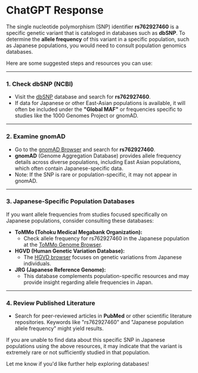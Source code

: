 # ChatGPT Response

The single nucleotide polymorphism (SNP) identifier **rs762927460** is a specific genetic variant that is cataloged in databases such as **dbSNP**. To determine the **allele frequency** of this variant in a specific population, such as Japanese populations, you would need to consult population genomics databases.

Here are some suggested steps and resources you can use:

---

### 1. **Check dbSNP (NCBI)**
   - Visit the [dbSNP](https://www.ncbi.nlm.nih.gov/snp/) database and search for **rs762927460**.
   - If data for Japanese or other East-Asian populations is available, it will often be included under the **"Global MAF"** or frequencies specific to studies like the 1000 Genomes Project or gnomAD.

---

### 2. **Examine gnomAD**
   - Go to the [gnomAD Browser](https://gnomad.broadinstitute.org/) and search for **rs762927460**.
   - **gnomAD** (Genome Aggregation Database) provides allele frequency details across diverse populations, including East Asian populations, which often contain Japanese-specific data.
   - Note: If the SNP is rare or population-specific, it may not appear in gnomAD.

---

### 3. **Japanese-Specific Population Databases**
   If you want allele frequencies from studies focused specifically on Japanese populations, consider consulting these databases:
   - **ToMMo (Tohoku Medical Megabank Organization):**
     - Check allele frequency for rs762927460 in the Japanese population at the [ToMMo Genome Browser](https://jmorp.megabank.tohoku.ac.jp/2021/).
   - **HGVD (Human Genetic Variation Database):**
     - The [HGVD browser](http://www.hgvd.genome.med.kyoto-u.ac.jp/) focuses on genetic variations from Japanese individuals.
   - **JRG (Japanese Reference Genome):**
     - This database complements population-specific resources and may provide insight regarding allele frequencies in Japan.

---

### 4. **Review Published Literature**
   - Search for peer-reviewed articles in **PubMed** or other scientific literature repositories. Keywords like "rs762927460" and "Japanese population allele frequency" might yield results.

If you are unable to find data about this specific SNP in Japanese populations using the above resources, it may indicate that the variant is extremely rare or not sufficiently studied in that population.

Let me know if you'd like further help exploring databases!